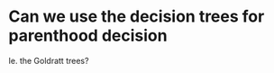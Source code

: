 # Can we use the decision trees for parenthood decision
Ie. the Goldratt trees?

<!-- #Life -->

<!-- {BearID:647AC1E6-D468-423C-ADFD-B43199E4A182-15756-0000130343AEA2CB} -->
